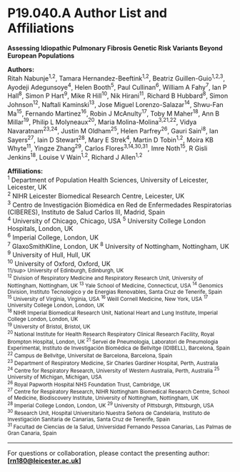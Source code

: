 # P19.040.A Author List and Affiliations

**Assessing Idiopathic Pulmonary Fibrosis Genetic Risk Variants Beyond European Populations**

**Authors:**  
Ritah Nabunje<sup>1,2</sup>, Tamara Hernandez-Beeftink<sup>1,2</sup>, Beatriz Guillen-Guio<sup>1,2,3</sup>, Ayodeji Adegunsoye<sup>4</sup>, Helen Booth<sup>5</sup>, Paul Cullinan<sup>6</sup>, 
William A Fahy<sup>7</sup>, Ian P Hall<sup>8</sup>, Simon P Hart<sup>9</sup>, Mike R Hill<sup>10</sup>, Nik Hirani<sup>11</sup>, Richard B Hubbard<sup>8</sup>, 
Simon Johnson<sup>12</sup>, Naftali Kaminski<sup>13</sup>, Jose Miguel Lorenzo-Salazar<sup>14</sup>, Shwu-Fan Ma<sup>15</sup>, Fernando Martinez<sup>16</sup>, 
Robin J McAnulty<sup>17</sup>, Toby M Maher<sup>18</sup>, Ann B Millar<sup>19</sup>, Philip L Molyneaux<sup>20</sup>, Maria Molina-Molina<sup>3,21,22</sup>, 
Vidya Navaratnam<sup>23,24</sup>, Justin M Oldham<sup>25</sup>, Helen Parfrey<sup>26</sup>, Gauri Sain<sup>i8</sup>, Ian Sayers<sup>27</sup>, Iain D Stewart<sup>28</sup>, 
Mary E Strek<sup>4</sup>, Martin D Tobin<sup>1,2</sup>, Moira KB Whyte<sup>11</sup>, Yingze Zhang<sup>29</sup>, Carlos Flores<sup>3,14,30,31</sup>, Imre Noth<sup>15</sup>,
R Gisli Jenkins<sup>18</sup>, Louise V Wain<sup>1,2</sup>, Richard J Allen<sup>1,2</sup>

**Affiliations:**  
<sup>1</sup> Department of Population Health Sciences, University of Leicester, Leicester, UK   
<sup>2</sup> NIHR Leicester Biomedical Research Centre, Leicester, UK  
<sup>3</sup> Centro de Investigación Biomédica en Red de Enfermedades Respiratorias (CIBERES), Instituto de Salud Carlos III, Madrid, Spain  
<sup>4</sup> University of Chicago, Chicago, USA 
<sup>5</sup> University College London Hospitals, London, UK  
<sup>6</sup> Imperial College, London, UK  
<sup>7</sup> GlaxoSmithKline, London, UK
<sup>8</sup> University of Nottingham, Nottingham, UK
<sup>9</sup> University of Hull, Hull, UK  
<sup>10</sup> University of Oxford, Oxford, UK  
<sup>11/sup> University of Edinburgh, Edinburgh, UK  
<sup>12</sup> Division of Respiratory Medicine and Respiratory Research Unit, University of Nottingham, Nottingham, UK
<sup>13</sup> Yale School of Medicine, Connecticut, USA
<sup>14</sup> Genomics Division, Instituto Tecnologico y de Energias Renovables, Santa Cruz de Tenerife, Spain  
<sup>15</sup> University of Virginia, Virginia, USA
<sup>16</sup> Weill Cornell Medicine, New York, USA
<sup>17</sup> University College London, London, UK  
<sup>18</sup> NIHR Imperial Biomedical Research Unit, National Heart and Lung Institute, Imperial College London, London, UK  
<sup>19</sup> University of Bristol, Bristol, UK  
<sup>20</sup> National Institute for Health Research Respiratory Clinical Research Facility, Royal Brompton Hospital, London, UK
<sup>21</sup> Servei de Pneumologia, Laboratori de Pneumologia Experimental, Instituto de Investigación Biomédica de Bellvitge (IDIBELL), Barcelona, Spain  
<sup>22</sup> Campus de Bellvitge, Universitat de Barcelona, Barcelona, Spain  
<sup>23</sup> Department of Respiratory Medicine, Sir Charles Gardiner Hospital, Perth, Australia  
<sup>24</sup> Centre for Respiratory Research, University of Western Australia, Perth, Australia
<sup>25</sup> University of Michigan, Michigan, USA  
<sup>26</sup> Royal Papworth Hospital NHS Foundation Trust, Cambridge, UK  
<sup>27</sup> Centre for Respiratory Research, NIHR Nottingham Biomedical Research Centre, School of Medicine, Biodiscovery Institute, University of Nottingham, Nottingham, UK  
<sup>28</sup> Imperial College London, London, UK
<sup>29</sup> University of Pittsburgh, Pittsburgh, USA  
<sup>30</sup> Research Unit, Hospital Universitario Nuestra Señora de Candelaria, Instituto de Investigación Sanitaria de Canarias, Santa Cruz de Tenerife, Spain  
<sup>31</sup> Facultad de Ciencias de la Salud, Universidad Fernando Pessoa Canarias, Las Palmas de Gran Canaria, Spain


---

For questions or collaboration, please contact the presenting author: **[rn180@leicester.ac.uk]**
